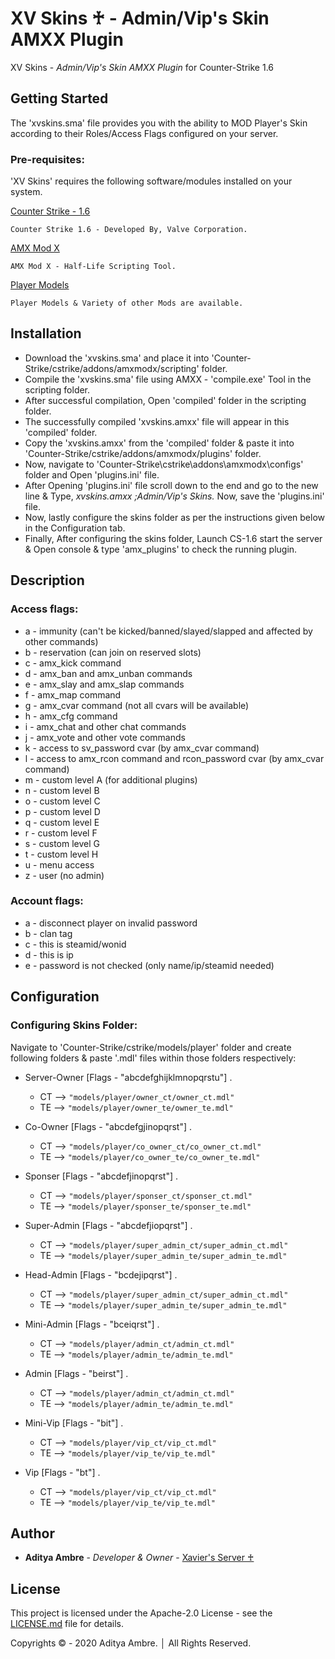 ﻿# XV Skins ♰ - Admin/Vip's Skin AMXX Plugin

XV Skins - _Admin/Vip's Skin AMXX Plugin_ for Counter-Strike 1.6

## Getting Started

The 'xvskins.sma' file provides you with the ability to MOD Player's Skin according to their Roles/Access Flags configured on your server.

### Pre-requisites:

'XV Skins' requires the following software/modules installed on your system.

[Counter Strike - 1.6](https://store.steampowered.com/app/10/CounterStrike/)

```
Counter Strike 1.6 - Developed By, Valve Corporation.
```

[AMX Mod X](https://www.amxmodx.org/downloads.php)

```
AMX Mod X - Half-Life Scripting Tool.
```

[Player Models](https://gamebanana.com/)

```
Player Models & Variety of other Mods are available.
```

## Installation

- Download the 'xvskins.sma' and place it into 'Counter-Strike/cstrike/addons/amxmodx/scripting' folder.
- Compile the 'xvskins.sma' file using AMXX - 'compile.exe' Tool in the scripting folder.
- After successful compilation, Open 'compiled' folder in the scripting folder.
- The successfully compiled 'xvskins.amxx' file will appear in this 'compiled' folder.
- Copy the 'xvskins.amxx' from the 'compiled' folder & paste it into 'Counter-Strike/cstrike/addons/amxmodx/plugins' folder.
- Now, navigate to 'Counter-Strike\cstrike\addons\amxmodx\configs' folder and Open 'plugins.ini' file.
- After Opening 'plugins.ini' file scroll down to the end and go to the new line & Type, _xvskins.amxx ;Admin/Vip's Skins._ Now, save the 'plugins.ini' file.
- Now, lastly configure the skins folder as per the instructions given below in the Configuration tab.
- Finally, After configuring the skins folder, Launch CS-1.6 start the server & Open console & type 'amx_plugins' to check the running plugin.

## Description

### Access flags:

- a - immunity (can't be kicked/banned/slayed/slapped and affected by other commands)
- b - reservation (can join on reserved slots)
- c - amx_kick command
- d - amx_ban and amx_unban commands
- e - amx_slay and amx_slap commands
- f - amx_map command
- g - amx_cvar command (not all cvars will be available)
- h - amx_cfg command
- i - amx_chat and other chat commands
- j - amx_vote and other vote commands
- k - access to sv_password cvar (by amx_cvar command)
- l - access to amx_rcon command and rcon_password cvar (by amx_cvar command)
- m - custom level A (for additional plugins)
- n - custom level B
- o - custom level C
- p - custom level D
- q - custom level E
- r - custom level F
- s - custom level G
- t - custom level H
- u - menu access
- z - user (no admin)

### Account flags:

- a - disconnect player on invalid password
- b - clan tag
- c - this is steamid/wonid
- d - this is ip
- e - password is not checked (only name/ip/steamid needed)

## Configuration

### Configuring Skins Folder:

Navigate to 'Counter-Strike/cstrike/models/player' folder and create following folders & paste '.mdl' files within those folders respectively:

- Server-Owner [Flags - "abcdefghijklmnopqrstu"] .

  - CT --> `"models/player/owner_ct/owner_ct.mdl"`
  - TE --> `"models/player/owner_te/owner_te.mdl"`

- Co-Owner [Flags - "abcdefgjinopqrst"] .

  - CT --> `"models/player/co_owner_ct/co_owner_ct.mdl"`
  - TE --> `"models/player/co_owner_te/co_owner_te.mdl"`

- Sponser [Flags - "abcdefjinopqrst"] .
  - CT --> `"models/player/sponser_ct/sponser_ct.mdl"`
  - TE --> `"models/player/sponser_te/sponser_te.mdl"`
- Super-Admin [Flags - "abcdefjiopqrst"] .

  - CT --> `"models/player/super_admin_ct/super_admin_ct.mdl"`
  - TE --> `"models/player/super_admin_te/super_admin_te.mdl"`

- Head-Admin [Flags - "bcdejipqrst"] .

  - CT --> `"models/player/super_admin_ct/super_admin_ct.mdl"`
  - TE --> `"models/player/super_admin_te/super_admin_te.mdl"`

- Mini-Admin [Flags - "bceiqrst"] .
  - CT --> `"models/player/admin_ct/admin_ct.mdl"`
  - TE --> `"models/player/admin_te/admin_te.mdl"`
- Admin [Flags - "beirst"] .

  - CT --> `"models/player/admin_ct/admin_ct.mdl"`
  - TE --> `"models/player/admin_te/admin_te.mdl"`

- Mini-Vip [Flags - "bit"] .

  - CT --> `"models/player/vip_ct/vip_ct.mdl"`
  - TE --> `"models/player/vip_te/vip_te.mdl"`

- Vip [Flags - "bt"] .
  - CT --> `"models/player/vip_ct/vip_ct.mdl"`
  - TE --> `"models/player/vip_te/vip_te.mdl"`

## Author

- **Aditya Ambre** - _Developer & Owner_ - [Xavier's Server ♰](https://github.com/AdityaAmbre)

## License

This project is licensed under the Apache-2.0 License - see the [LICENSE.md](LICENSE) file for details.

Copyrights © - 2020 Aditya Ambre. │ All Rights Reserved.
